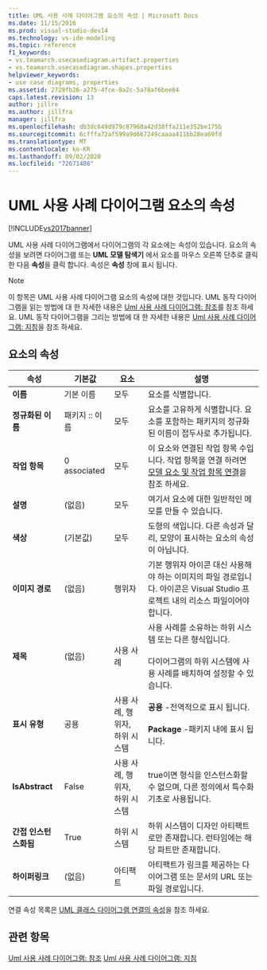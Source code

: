 ```yaml
---
title: UML 사용 사례 다이어그램 요소의 속성 | Microsoft Docs
ms.date: 11/15/2016
ms.prod: visual-studio-dev14
ms.technology: vs-ide-modeling
ms.topic: reference
f1_keywords:
- vs.teamarch.usecasediagram.artifact.properties
- vs.teamarch.usecasediagram.shapes.properties
helpviewer_keywords:
- use case diagrams, properties
ms.assetid: 2728fb26-a275-4fce-8a2c-5a78af6bee04
caps.latest.revision: 13
author: jillre
ms.author: jillfra
manager: jillfra
ms.openlocfilehash: db3dc649d979c87960a42d38ffa211e352be175b
ms.sourcegitcommit: 6cfffa72af599a9d667249caaaa411bb28ea69fd
ms.translationtype: MT
ms.contentlocale: ko-KR
ms.lasthandoff: 09/02/2020
ms.locfileid: "72671408"
---
```

# <a name="properties-of-elements-on-uml-use-case-diagrams"></a>UML 사용 사례 다이어그램 요소의 속성
[!INCLUDE[vs2017banner](../includes/vs2017banner.md)]

UML 사용 사례 다이어그램에서 다이어그램의 각 요소에는 속성이 있습니다. 요소의 속성을 보려면 다이어그램 또는 **UML 모델 탐색기** 에서 요소를 마우스 오른쪽 단추로 클릭 한 다음 **속성**을 클릭 합니다. 속성은 **속성** 창에 표시 됩니다.

> [!NOTE]
> 이 항목은 UML 사용 사례 다이어그램 요소의 속성에 대한 것입니다. UML 동작 다이어그램을 읽는 방법에 대 한 자세한 내용은 [Uml 사용 사례 다이어그램: 참조](../modeling/uml-use-case-diagrams-reference.md)를 참조 하세요. UML 동작 다이어그램을 그리는 방법에 대 한 자세한 내용은 [Uml 사용 사례 다이어그램: 지침](../modeling/uml-use-case-diagrams-guidelines.md)을 참조 하세요.

## <a name="properties-of-elements"></a>요소의 속성

|속성|기본값|요소|설명|
|--------------|-------------|-------------|-----------------|
|**이름**|기본 이름|모두|요소를 식별합니다.|
|**정규화된 이름**|패키지 :: 이름|모두|요소를 고유하게 식별합니다. 요소를 포함하는 패키지의 정규화된 이름이 접두사로 추가됩니다.|
|**작업 항목**|0 associated|모두|이 요소와 연결된 작업 항목 수입니다. 작업 항목을 연결 하려면 [모델 요소 및 작업 항목 연결](../modeling/link-model-elements-and-work-items.md)을 참조 하세요.|
|**설명**|(없음)|모두|여기서 요소에 대한 일반적인 메모를 만들 수 있습니다.|
|**색상**|(기본값)|모두|도형의 색입니다. 다른 속성과 달리, 모양이 표시하는 요소의 속성이 아닙니다.|
|**이미지 경로**|(없음)|행위자|기본 행위자 아이콘 대신 사용해야 하는 이미지의 파일 경로입니다. 아이콘은 Visual Studio 프로젝트 내의 리소스 파일이어야 합니다.|
|**제목**|(없음)|사용 사례|사용 사례를 소유하는 하위 시스템 또는 다른 형식입니다.<br /><br /> 다이어그램의 하위 시스템에 사용 사례를 배치하여 설정할 수 있습니다.|
|**표시 유형**|공용|사용 사례, 행위자, 하위 시스템|**공용** -전역적으로 표시 됩니다.<br /><br /> **Package** -패키지 내에 표시 됩니다.|
|**IsAbstract**|False|사용 사례, 행위자, 하위 시스템|true이면 형식을 인스턴스화할 수 없으며, 다른 정의에서 특수화 기초로 사용됩니다.|
|**간접 인스턴스화됨**|True|하위 시스템|하위 시스템이 디자인 아티팩트로만 존재합니다. 런타임에는 해당 파트만 존재합니다.|
|**하이퍼링크**|(없음)|아티팩트|아티팩트가 링크를 제공하는 다이어그램 또는 문서의 URL 또는 파일 경로입니다.|

 연결 속성 목록은 [UML 클래스 다이어그램 연결의 속성](../modeling/properties-of-associations-on-uml-class-diagrams.md)을 참조 하세요.

## <a name="see-also"></a>관련 항목
 [Uml 사용 사례 다이어그램: 참조](../modeling/uml-use-case-diagrams-reference.md) [Uml 사용 사례 다이어그램: 지침](../modeling/uml-use-case-diagrams-guidelines.md)
